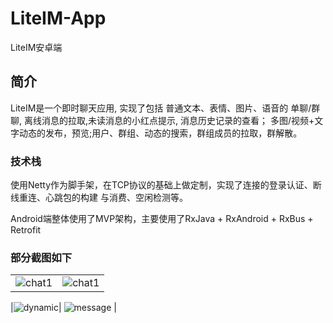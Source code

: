# LiteIM-App
LiteIM安卓端
## 简介
LiteIM是一个即时聊天应用, 实现了包括 普通文本、表情、图片、语音的
单聊/群聊, 离线消息的拉取,未读消息的小红点提示, 消息历史记录的查看；
多图/视频+文字动态的发布，预览;用户、群组、动态的搜索，群组成员的拉取，群解散。
### 技术栈
使用Netty作为脚手架，在TCP协议的基础上做定制，实现了连接的登录认证、断线重连、心跳包的构建
与消费、空闲检测等。

Android端整体使用了MVP架构，主要使用了RxJava + RxAndroid + RxBus + Retrofit

### 部分截图如下

|  |  |
| --- | --- |
|![chat1](https://github.com/Xchuanshuo/LiteIM-App/blob/master/images/chat_1.png)| ![chat1](https://github.com/Xchuanshuo/LiteIM-App/blob/master/images/chat_2.png) |

|![dynamic](https://github.com/Xchuanshuo/LiteIM-App/blob/master/images/dynamic.png)| ![message](https://github.com/Xchuanshuo/LiteIM-App/blob/master/images/message.png) |

